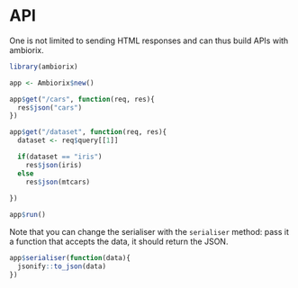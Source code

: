 # API

One is not limited to sending HTML responses and can thus build APIs with ambiorix.

```r
library(ambiorix)

app <- Ambiorix$new()

app$get("/cars", function(req, res){
  res$json("cars")
})

app$get("/dataset", function(req, res){
  dataset <- req$query[[1]]

  if(dataset == "iris")
    res$json(iris)
  else 
    res$json(mtcars)
  
})

app$run()
```

Note that you can change the serialiser with the `serialiser` method: pass it a function that accepts the data, it should return the JSON.

```r
app$serialiser(function(data){
  jsonify::to_json(data)
})
```

